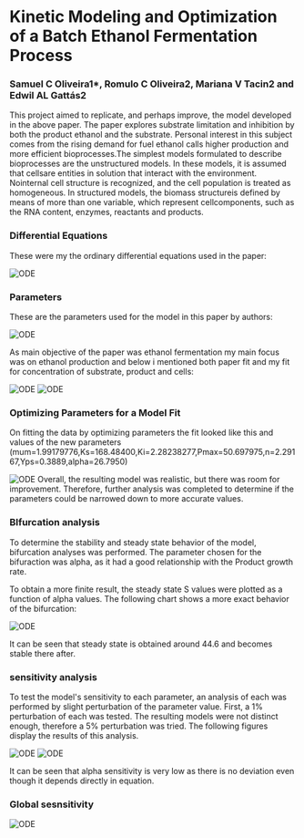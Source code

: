 # Kinetic Modeling and Optimization of a Batch Ethanol Fermentation Process
### Samuel C Oliveira1*, Romulo C Oliveira2, Mariana V Tacin2 and Edwil AL Gattás2
This project aimed to replicate, and perhaps improve, the model developed in the above paper. The paper explores substrate limitation and inhibition by both the product ethanol and the substrate. Personal interest in this subject comes from the rising demand for fuel ethanol calls higher production and more efficient bioprocesses.The simplest models formulated to describe bioprocesses are the unstructured models. In these models, it is assumed that cellsare entities in solution that interact with the environment. Nointernal cell structure is recognized, and the cell population is treated as homogeneous. In structured models, the biomass structureis defined by means of more than one variable, which represent cellcomponents, such as the RNA content, enzymes, reactants and products.
### Differential Equations
These were my the ordinary differential equations used in the paper:

![ODE](outputs/equations.png) 
### Parameters
These are the parameters used for the model in this paper by authors:

![ODE](outputs/parameters.png) 

As main objective of the paper was ethanol fermentation my main focus was on ethanol production and below i mentioned both paper fit and my fit for concentration of substrate, product and cells:

![ODE](outputs/paper_fit.png) 
![ODE](outputs/fitting.png) 
### Optimizing Parameters for a Model Fit
On fitting the data by optimizing parameters the fit looked like this and values of the new parameters (mum=1.99179776,Ks=168.48400,Ki=2.28238277,Pmax=50.697975,n=2.29167,Yps=0.3889,alpha=26.7950)

![ODE](outputs/curve_fit.png) 
Overall, the resulting model was realistic, but there was room for improvement. Therefore, further analysis was completed to determine if the parameters could be narrowed down to more accurate values.
### BIfurcation analysis
To determine the stability and steady state behavior of the model, bifurcation analyses was performed. The parameter chosen for the bifuraction was alpha, as it had a good relationship with the  Product growth rate. 

To obtain a more finite result, the steady state S values were plotted as a function of alpha values. The following chart shows a more exact behavior of the bifurcation:

![ODE](outputs/bifurcation.png) 

It can be seen that steady state is obtained around 44.6 and becomes stable there after.
### sensitivity analysis
To test the model's sensitivity to each parameter, an analysis of each was performed by slight perturbation of the parameter value. First, a 1% perturbation of each was tested. The resulting models were not distinct enough, therefore a 5% perturbation was tried. The following figures display the results of this analysis.

![ODE](outputs/sensitivity_1%.png) 
![ODE](outputs/sensitivity_5%.png) 

It can be seen that alpha sensitivity is very low as there is no deviation even though it depends directly in equation.
### Global sesnsitivity
![ODE](outputs/global_sensitivity.png) 
